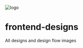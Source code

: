 ![logo]("eventplog/assets/eventplog-logo-name-medium.png")

# frontend-designs
All designs and design flow images
